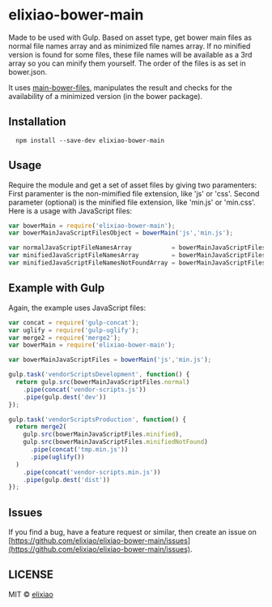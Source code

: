 elixiao-bower-main
===============

Made to be used with Gulp. Based on asset type, get bower main files as normal file names array and as minimized file names array.
If no minified version is found for some files, these file names will be available as a 3rd array so you can minify them yourself.
The order of the files is as set in bower.json.

It uses [main-bower-files](https://www.npmjs.com/package/main-bower-files), manipulates the result and checks for the
availability of a minimized version (in the bower package).

## Installation

```shell
  npm install --save-dev elixiao-bower-main
```

## Usage

Require the module and get a set of asset files by giving two paramenters: First paramenter is the non-mimified file extension,
like 'js' or 'css'. Second parameter (optional) is the minified file extension, like 'min.js' or 'min.css'.
Here is a usage with JavaScript files:

```js
var bowerMain = require('elixiao-bower-main');
var bowerMainJavaScriptFilesObject = bowerMain('js','min.js');

var normalJavaScriptFileNamesArray           = bowerMainJavaScriptFilesObject.normal;
var minifiedJavaScriptFileNamesArray         = bowerMainJavaScriptFilesObject.minified;
var minifiedJavaScriptFileNamesNotFoundArray = bowerMainJavaScriptFilesObject.minifiedNotFound;
```

## Example with Gulp

Again, the example uses JavaScript files:

```js
var concat = require('gulp-concat');
var uglify = require('gulp-uglify');
var merge2 = require('merge2');
var bowerMain = require('elixiao-bower-main');

var bowerMainJavaScriptFiles = bowerMain('js','min.js');

gulp.task('vendorScriptsDevelopment', function() {
  return gulp.src(bowerMainJavaScriptFiles.normal)
    .pipe(concat('vendor-scripts.js'))
    .pipe(gulp.dest('dev'))
});

gulp.task('vendorScriptsProduction', function() {
  return merge2(
    gulp.src(bowerMainJavaScriptFiles.minified),
    gulp.src(bowerMainJavaScriptFiles.minifiedNotFound)
      .pipe(concat('tmp.min.js'))
      .pipe(uglify())
  )
    .pipe(concat('vendor-scripts.min.js'))
    .pipe(gulp.dest('dist'))
});
```

## Issues

If you find a bug, have a feature request or similar, then create an issue on [https://github.com/elixiao/elixiao-bower-main/issues](https://github.com/elixiao/elixiao-bower-main/issues).

## LICENSE

MIT © [elixiao](https://github.com/elixiao)
